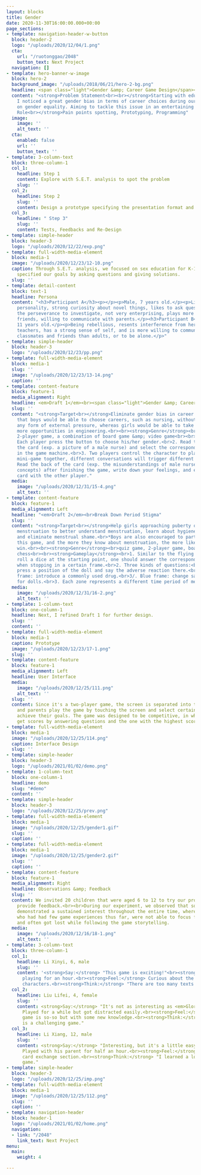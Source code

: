 ```yaml
---
layout: blocks
title: Gender
date: 2020-11-30T16:00:00.000+00:00
page_sections:
- template: navigation-header-w-button
  block: header-2
  logo: "/uploads/2020/12/04/1.png"
  cta:
    url: "/ruotonggao/2048"
    button_text: Next Project
  navigation: []
- template: hero-banner-w-image
  block: hero-2
  background_image: "/uploads/2018/06/21/hero-2-bg.png"
  headline: <span class="light">Gender &amp; Career Game Design</span><br>
  content: "<strong>Problem Statement<br><br></strong>Starting with educational products,
    I noticed a great gender bias in terms of career choices during our team discussion
    on gender equality. Aiming to tackle this issue in an entertaining way.<br><br><strong>My
    Role<br></strong>Pain points spotting, Prototyping, Programming"
  image:
    image: ''
    alt_text: ''
  cta:
    enabled: false
    url: ''
    button_text: ''
- template: 3-column-text
  block: three-column-1
  col_1:
    headline: Step 1
    content: Explore with S.E.T. analysis to spot the problem
    slug: ''
  col_2:
    headline: Step 2
    slug: ''
    content: Design a prototype specifying the presentation format and gameplay
  col_3:
    headline: " Step 3"
    slug: ''
    content: Tests, Feedbacks and Re-Design
- template: simple-header
  block: header-3
  logo: "/uploads/2020/12/22/exp.png"
- template: full-width-media-element
  block: media-1
  image: "/uploads/2020/12/23/12-10.png"
  caption: Through S.E.T. analysis, we focused on sex education for K-12. Then we
    specified our goals by asking questions and giving solutions.
  slug: ''
- template: detail-content
  block: text-1
  headline: Persona
  content: "<h3>Participant A</h3><p></p><p>Male, 7 years old.</p><p>Lively and bold
    personality, strong curiosity about novel things, likes to ask questions but lacks
    the perseverance to investigate, not very enterprising, plays more with same-sex
    friends, willing to communicate with parents.</p><h3>Participant B</h3><p>Female,
    11 years old.</p><p>Being rebellious, resents interference from her parents or
    teachers, has a strong sense of self, and is more willing to communicate with
    classmates and friends than adults, or to be alone.</p>"
- template: simple-header
  block: header-3
  logo: "/uploads/2020/12/23/pp.png"
- template: full-width-media-element
  block: media-1
  slug: ''
  image: "/uploads/2020/12/23/13-14.png"
  caption: ''
- template: content-feature
  block: feature-1
  media_alignment: Right
  headline: <em>Draft 1</em><br><span class="light">Gender &amp; Career Game Design</span>
  slug: ''
  content: "<strong>Target<br></strong>Eliminate gender bias in career choices, hoping
    that boys would be able to choose careers, such as nursing, without experiencing
    any form of external pressure, whereas girls would be able to take advantage of
    more opportunities in engineering.<br><br><strong>Genre</strong><br>quiz game,
    2-player game, a combination of board game &amp; video game<br><br><strong>Gameplay<br></strong>1.
    Each player press the button to choose his/her gender.<br>2. Read the front of
    the card (exp. a picture of a male nurse) and select the corresponding occupation
    in the game machine.<br>3. Two players control the character to play a scenario
    mini-game together, different conversations will trigger different storylines.<br>4.
    Read the back of the card (exp. the misunderstandings of male nurses and the correct
    concepts) after finishing the game, write down your feelings, and exchange the
    card with the other player."
  media:
    image: "/uploads/2020/12/31/15-4.png"
    alt_text: ''
- template: content-feature
  block: feature-1
  media_alignment: Left
  headline: "<em>Draft 2</em><br>Break Down Period Stigma"
  slug: ''
  content: "<strong>Target<br></strong>Help girls approaching puberty or already experiencing
    menstruation to better understand menstruation, learn about hygiene knowledge,
    and eliminate menstrual shame.<br>*Boys are also encouraged to participate in
    this game, and the more they know about menstruation, the more likely they will
    win.<br><br><strong>Genre</strong><br>quiz game, 2-player game, board game, flight
    chess<br><br><strong>Gameplay</strong><br>1. Similar to the flying chess mode:
    roll a dice at the starting point, one should answer the corresponding question
    when stopping in a certain frame.<br>2. Three kinds of questions:<br>1/. Red frame:
    press a position of the doll and say the adverse reaction there.<br>2/. Green
    frame: introduce a commonly used drug.<br>3/. Blue frame: change sanitary napkins
    for dolls.<br>3. Each zone represents a different time period of menstruation."
  media:
    image: "/uploads/2020/12/31/16-2.png"
    alt_text: ''
- template: 1-column-text
  block: one-column-1
  headline: Next, I refined Draft 1 for further design.
  slug: ''
  content: ''
- template: full-width-media-element
  block: media-1
  caption: Prototype
  image: "/uploads/2020/12/23/17-1.png"
  slug: ''
- template: content-feature
  block: feature-1
  media_alignment: Left
  headline: User Interface
  media:
    image: "/uploads/2020/12/25/111.png"
    alt_text: ''
  slug: ''
  content: Since it's a two-player game, the screen is separated into two parts.<br><br>Children
    and parents play the game by touching the screen and select certain buttons to
    achieve their goals. The game was designed to be competitive, in which players
    get scores by answering questions and the one with the highest score wins.
- template: full-width-media-element
  block: media-1
  image: "/uploads/2020/12/25/114.png"
  caption: Interface Design
  slug: ''
- template: simple-header
  block: header-3
  logo: "/uploads/2021/01/02/demo.png"
- template: 1-column-text
  block: one-column-1
  headline: demo
  slug: "#demo"
  content: ''
- template: simple-header
  block: header-3
  logo: "/uploads/2020/12/25/prev.png"
- template: full-width-media-element
  block: media-1
  image: "/uploads/2020/12/25/gender1.gif"
  slug: ''
  caption: ''
- template: full-width-media-element
  block: media-1
  image: "/uploads/2020/12/25/gender2.gif"
  slug: ''
  caption: ''
- template: content-feature
  block: feature-1
  media_alignment: Right
  headline: Observations &amp; Feedback
  slug: ''
  content: We invited 20 children that were aged 6 to 12 to try our prototype and
    provide feedback.<br><br>During our experiment, we observed that some children
    demonstrated a sustained interest throughout the entire time, whereas some kids,
    who had had few game experiences thus far, were not able to focus for a long time
    and often got lost while following the game storytelling.
  media:
    image: "/uploads/2020/12/16/18-1.png"
    alt_text: ''
- template: 3-column-text
  block: three-column-1
  col_1:
    headline: Li Xinyi, 6, male
    slug: ''
    content: '<strong>Say:</strong> "This game is exciting!"<br><strong>Do: </strong>Kept
      playing for an hour.<br><strong>Feel:</strong> Curious about the stories and
      characters.<br><strong>Think:</strong> "There are too many texts in this game."'
  col_2:
    headline: Liu Lifei, 4, female
    slug: ''
    content: <strong>Say:</strong> "It's not as interesting as <em>Glory of Kings.</em>"<br><strong>Do:</strong>
      Played for a while but got distracted easily.<br><strong>Feel:</strong> This
      game is so-so but with some new knowledge.<br><strong>Think:</strong> "This
      is a challenging game."
  col_3:
    headline: Li Xiang, 12, male
    slug: ''
    content: <strong>Say:</strong> "Interesting, but it's a little easy for me<em>.</em>"<br><strong>Do:</strong>
      Played with his parent for half an hour.<br><strong>Feel:</strong> Enjoyed the
      card exchange section.<br><strong>Think:</strong> "I learned a lot from this
      game."
- template: simple-header
  block: header-3
  logo: "/uploads/2020/12/25/imp.png"
- template: full-width-media-element
  block: media-1
  image: "/uploads/2020/12/25/112.png"
  slug: ''
  caption: ''
- template: navigation-header
  block: header-1
  logo: "/uploads/2021/01/02/home.png"
  navigation:
  - link: "/2048"
    link_text: Next Project
menu:
  main:
    weight: 4

---
```

